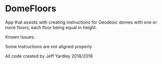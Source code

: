 # DomeFloors

App that assists with creating instructions for Geodesic domes with one or more floors, each floor being equal in height.

Known Issues:

Some instructions are not aligned properly

All code created by Jeff Yardley 2018/2019
